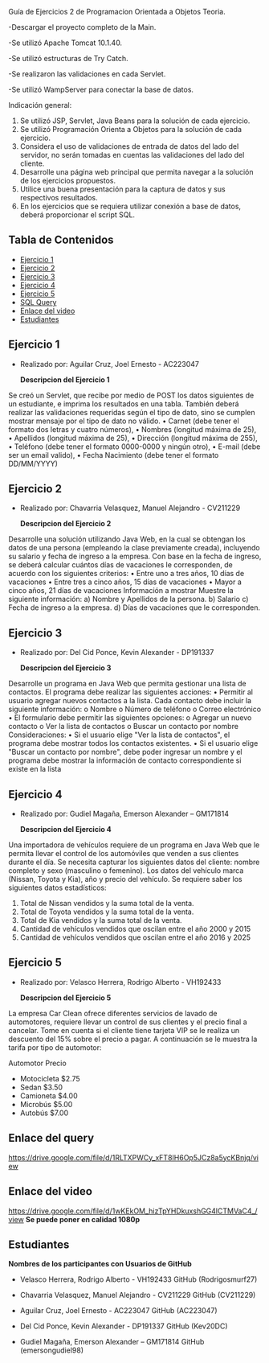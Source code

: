 Guía de Ejercicios 2 de Programacion Orientada a Objetos Teoria.

-Descargar el proyecto completo de la Main.

-Se utilizó Apache Tomcat 10.1.40.

-Se utilizó estructuras de Try Catch.

-Se realizaron las validaciones en cada Servlet.

-Se utilizó WampServer para conectar la base de datos.

Indicación general:

1. Se utilizó JSP, Servlet, Java Beans para la solución de cada ejercicio.
2. Se utilizó Programación Orienta a Objetos para la solución de cada ejercicio.
3. Considera el uso de validaciones de entrada de datos del lado del servidor, no serán tomadas en cuentas las validaciones del lado del cliente.
4. Desarrolle una página web principal que permita navegar a la solución de los ejercicios propuestos.
5. Utilice una buena presentación para la captura de datos y sus respectivos resultados.
6. En los ejercicios que se requiera utilizar conexión a base de datos, deberá proporcionar el script SQL.

## Tabla de Contenidos

  - [Ejercicio 1](#Ejercicio-1)
  - [Ejercicio 2](#Ejercicio-2)
  - [Ejercicio 3](#Ejercicio-3)
  - [Ejercicio 4](#Ejercicio-4)
  - [Ejercicio 5](#Ejercicio-5)
  - [SQL Query](#Enlace-del-query)
  - [Enlace del video](#Enlace-del-video)
  - [Estudiantes](#Estudiantes)
  
 
## Ejercicio 1

- Realizado por: Aguilar Cruz, Joel Ernesto - AC223047

    **Descripcion del Ejercicio 1**
  
Se creó un Servlet, que recibe por medio de POST los datos siguientes de un estudiante, e imprima los
resultados en una tabla. También deberá realizar las validaciones requeridas según el tipo de dato, sino
se cumplen mostrar mensaje por el tipo de dato no válido.
• Carnet (debe tener el formato dos letras y cuatro números),
• Nombres (longitud máxima de 25),
• Apellidos (longitud máxima de 25),
• Dirección (longitud máxima de 255),
• Teléfono (debe tener el formato 0000-0000 y ningún otro),
• E-mail (debe ser un email valido),
• Fecha Nacimiento (debe tener el formato DD/MM/YYYY)


## Ejercicio 2

- Realizado por: Chavarria Velasquez, Manuel Alejandro - CV211229

    **Descripcion del Ejercicio 2**
  
Desarrolle una solución utilizando Java Web, en la cual se obtengan los datos de una persona
(empleando la clase previamente creada), incluyendo su salario y fecha de ingreso a la empresa. Con
base en la fecha de ingreso, se deberá calcular cuántos días de vacaciones le corresponden, de acuerdo
con los siguientes criterios:
• Entre uno a tres años, 10 días de vacaciones
• Entre tres a cinco años, 15 días de vacaciones
• Mayor a cinco años, 21 días de vacaciones
Información a mostrar
Muestre la siguiente información:
a) Nombre y Apellidos de la persona.
b) Salario
c) Fecha de ingreso a la empresa.
d) Días de vacaciones que le corresponden.

## Ejercicio 3

- Realizado por: Del Cid Ponce, Kevin Alexander - DP191337

    **Descripcion del Ejercicio 3**
  
Desarrolle un programa en Java Web que permita gestionar una lista de contactos. El programa debe
realizar las siguientes acciones:
• Permitir al usuario agregar nuevos contactos a la lista. Cada contacto debe incluir la siguiente
información:
o Nombre
o Número de teléfono
o Correo electrónico
• El formulario debe permitir las siguientes opciones:
o Agregar un nuevo contacto
o Ver la lista de contactos
o Buscar un contacto por nombre
Consideraciones:
• Si el usuario elige "Ver la lista de contactos", el programa debe mostrar todos los contactos
existentes.
• Si el usuario elige "Buscar un contacto por nombre", debe poder ingresar un nombre y el
programa debe mostrar la información de contacto correspondiente si existe en la lista

## Ejercicio 4

- Realizado por: Gudiel Magaña, Emerson Alexander – GM171814

    **Descripcion del Ejercicio 4**
  
Una importadora de vehículos requiere de un programa en Java Web que le permita llevar el control de
los automóviles que venden a sus clientes durante el día. Se necesita capturar los siguientes datos del
cliente: nombre completo y sexo (masculino o femenino). Los datos del vehículo marca (Nissan, Toyota y
Kia), año y precio del vehículo.
Se requiere saber los siguientes datos estadísticos:
1. Total de Nissan vendidos y la suma total de la venta.
2. Total de Toyota vendidos y la suma total de la venta.
3. Total de Kia vendidos y la suma total de la venta.
4. Cantidad de vehículos vendidos que oscilan entre el año 2000 y 2015
5. Cantidad de vehículos vendidos que oscilan entre el año 2016 y 2025


## Ejercicio 5

- Realizado por: Velasco Herrera, Rodrigo Alberto - VH192433

    **Descripcion del Ejercicio 5**
  
La empresa Car Clean ofrece diferentes servicios de lavado de automotores, requiere llevar un control de
sus clientes y el precio final a cancelar. Tome en cuenta si el cliente tiene tarjeta VIP se le realiza un
descuento del 15% sobre el precio a pagar. A continuación se le muestra la tarifa por tipo de automotor:

Automotor Precio
- Motocicleta $2.75
- Sedan $3.50
- Camioneta $4.00
- Microbús $5.00
- Autobús $7.00

 ## Enlace del query

 https://drive.google.com/file/d/1RLTXPWCy_xFT8IH6Op5JCz8a5ycKBnjq/view
 
 ## Enlace del video
 
https://drive.google.com/file/d/1wKEkOM_hizTpYHDkuxshGG4lCTMVaC4_/view
**Se puede poner en calidad 1080p**

## Estudiantes
 
**Nombres de los participantes con Usuarios de GitHub**
  
- Velasco Herrera, Rodrigo Alberto - VH192433 GitHub (Rodrigosmurf27)

- Chavarria Velasquez, Manuel Alejandro - CV211229 GitHub (CV211229)

- Aguilar Cruz, Joel Ernesto - AC223047 GitHub (AC223047)

- Del Cid Ponce, Kevin Alexander - DP191337 GitHub (Kev20DC)

- Gudiel Magaña, Emerson Alexander – GM171814 GitHub (emersongudiel98)
